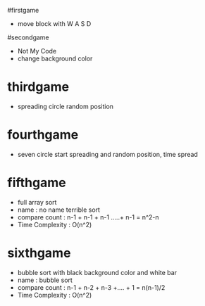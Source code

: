 #firstgame
 - move block with W A S D
 
#secondgame
 - Not My Code 
 - change background color
 
# thirdgame
 - spreading circle random position
 
# fourthgame
 - seven circle start spreading and random position, time spread
 
# fifthgame
 - full array sort
 - name : no name terrible sort
 - compare count : n-1 + n-1 + n-1 .....+ n-1 = n^2-n
 - Time Complexity : O(n^2)
 
# sixthgame
 - bubble sort with black background color and white bar
 - name : bubble sort
 - compare count : n-1 + n-2 + n-3 +.... + 1 = n(n-1)/2
 - Time Complexity : O(n^2)
 
